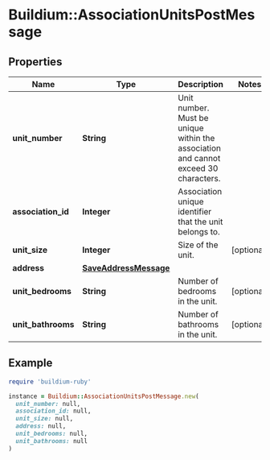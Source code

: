 # Buildium::AssociationUnitsPostMessage

## Properties

| Name | Type | Description | Notes |
| ---- | ---- | ----------- | ----- |
| **unit_number** | **String** | Unit number. Must be unique within the association and cannot exceed 30 characters. |  |
| **association_id** | **Integer** | Association unique identifier that the unit belongs to. |  |
| **unit_size** | **Integer** | Size of the unit. | [optional] |
| **address** | [**SaveAddressMessage**](SaveAddressMessage.md) |  |  |
| **unit_bedrooms** | **String** | Number of bedrooms in the unit. | [optional] |
| **unit_bathrooms** | **String** | Number of bathrooms in the unit. | [optional] |

## Example

```ruby
require 'buildium-ruby'

instance = Buildium::AssociationUnitsPostMessage.new(
  unit_number: null,
  association_id: null,
  unit_size: null,
  address: null,
  unit_bedrooms: null,
  unit_bathrooms: null
)
```

